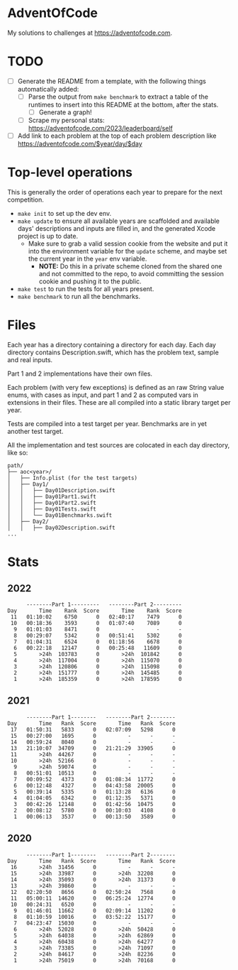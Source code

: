 # AdventOfCode

My solutions to challenges at https://adventofcode.com.

# TODO

- [ ] Generate the README from a template, with the following things automatically added:
    - [ ] Parse the output from `make benchmark` to extract a table of the runtimes to insert into this README at the bottom, after the stats.
        - [ ] Generate a graph!
    - [ ] Scrape my personal stats: https://adventofcode.com/2023/leaderboard/self
- [ ] Add link to each problem at the top of each problem description like https://adventofcode.com/$year/day/$day

# Top-level operations

This is generally the order of operations each year to prepare for the next competition.

- `make init` to set up the dev env.
- `make update` to ensure all available years are scaffolded and available days' descriptions and inputs are filled in, and the generated Xcode project is up to date.
    - Make sure to grab a valid session cookie from the website and put it into the environment variable for the `update` scheme, and maybe set the current year in the `year` env variable. 
        - **NOTE:** Do this in a private scheme cloned from the shared one and not committed to the repo, to avoid committing the session cookie and pushing it to the public.
- `make test` to run the tests for all years present.
- `make benchmark` to run all the benchmarks.

# Files

Each year has a directory containing a directory for each day. Each day directory contains Description.swift, which has the problem text, sample and real inputs.

Part 1 and 2 implementations have their own files.

Each problem (with very few exceptions) is defined as an raw String value enums, with cases as input, and part 1 and 2 as computed vars in extensions in their files. These are all compiled into a static library target per year.

Tests are compiled into a test target per year. Benchmarks are in yet another test target.

All the implementation and test sources are colocated in each day directory, like so: 

 ```
 path/
 ├── aoc<year>/
 │   ├── Info.plist (for the test targets)
 │   ├── Day1/
 │   │   ├── Day01Description.swift
 │   │   ├── Day01Part1.swift
 │   │   ├── Day01Part2.swift
 │   │   ├── Day01Tests.swift
 │   │   └── Day01Benchmarks.swift
 │   ├── Day2/
 │   │   ├── Day02Description.swift
 ...
 ```

# Stats

## 2022

```
      --------Part 1---------   --------Part 2---------
Day       Time    Rank  Score       Time    Rank  Score
 11   01:10:02    6750      0   02:40:17    7479      0
 10   00:18:36    3593      0   01:07:40    7089      0
  9   01:01:03    8471      0          -       -      -
  8   00:29:07    5342      0   00:51:41    5302      0
  7   01:04:31    6524      0   01:18:56    6678      0
  6   00:22:18   12147      0   00:25:48   11609      0
  5       >24h  103783      0       >24h  101842      0
  4       >24h  117004      0       >24h  115070      0
  3       >24h  120806      0       >24h  115098      0
  2       >24h  151777      0       >24h  145485      0
  1       >24h  185359      0       >24h  178595      0
```

## 2021

```
      --------Part 1--------   --------Part 2--------
Day       Time   Rank  Score       Time   Rank  Score
 17   01:50:31   5833      0   02:07:09   5298      0
 15   00:27:00   1695      0          -      -      -
 14   00:59:24   8040      0          -      -      -
 13   21:10:07  34709      0   21:21:29  33905      0
 11       >24h  44267      0          -      -      -
 10       >24h  52166      0          -      -      -
  9       >24h  59074      0          -      -      -
  8   00:51:01  10513      0          -      -      -
  7   00:09:52   4373      0   01:08:34  11772      0
  6   00:12:48   4327      0   04:43:58  20005      0
  5   00:39:14   5335      0   01:13:28   6136      0
  4   01:04:05   6342      0   01:12:35   5371      0
  3   00:42:26  12148      0   01:42:56  10475      0
  2   00:08:12   5780      0   00:10:03   4108      0
  1   00:06:13   3537      0   00:13:50   3589      0
```

## 2020

```
      --------Part 1--------   --------Part 2--------
Day       Time   Rank  Score       Time   Rank  Score
 16       >24h  31456      0          -      -      -
 15       >24h  33987      0       >24h  32208      0
 14       >24h  35093      0       >24h  31373      0
 13       >24h  39860      0          -      -      -
 12   02:20:50   8656      0   02:50:24   7568      0
 11   05:00:11  14620      0   06:25:24  12774      0
 10   00:24:31   6520      0          -      -      -
  9   01:46:01  11662      0   02:09:14  11202      0
  8   01:10:59  10016      0   03:52:22  15177      0
  7   04:23:47  15030      0          -      -      -
  6       >24h  52028      0       >24h  50428      0
  5       >24h  64038      0       >24h  62869      0
  4       >24h  60438      0       >24h  64277      0
  3       >24h  73385      0       >24h  71097      0
  2       >24h  84617      0       >24h  82236      0
  1       >24h  75019      0       >24h  70168      0
```
